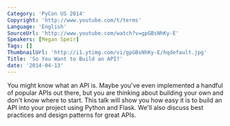 ```yaml
---
Category: 'PyCon US 2014'
Copyright: 'http://www.youtube.com/t/terms'
Language: 'English'
SourceUrl: 'http://www.youtube.com/watch?v=gpGBsNhKy-E'
Speakers: [Megan Speir]
Tags: []
ThumbnailUrl: 'http://i1.ytimg.com/vi/gpGBsNhKy-E/hqdefault.jpg'
Title: 'So You Want to Build an API?'
date: '2014-04-13'
---
```

You might know what an API is. Maybe you've even implemented a handful of popular APIs out there, but you are thinking about building your own and don't know where to start. This talk will show you how easy it is to build an API into your project using Python and Flask. We'll also discuss best practices and design patterns for great APIs.